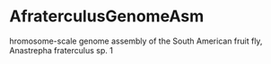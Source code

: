 # AfraterculusGenomeAsm
hromosome-scale genome assembly of the South American fruit fly, Anastrepha fraterculus sp. 1
